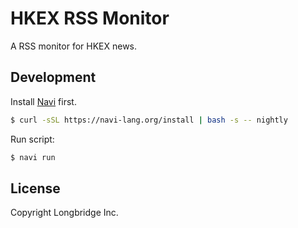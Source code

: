 # HKEX RSS Monitor

A RSS monitor for HKEX news.

## Development

Install [Navi](https://navi-lang.org/installation) first.

```bash
$ curl -sSL https://navi-lang.org/install | bash -s -- nightly
```

Run script:

```bash
$ navi run
```

## License

Copyright Longbridge Inc.
